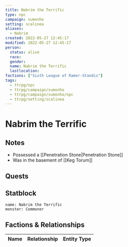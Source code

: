 ```yaml
---
title: Nabrim the Terrific
type: npc
campaign: sumonho
setting: scalinea
aliases: 
  - Nabrim
created: 2022-05-27 12:45:17
modified: 2022-05-27 12:45:17
person:
  status: alive
  race: 
  gender: 
  name: Nabrim the Terrific
  lastlocation: 
factions: ["Sixth League of Ramor-Standis"]
tags:
  - ttrpg/npc
  - ttrpg/campaign/sumonho
  - ttrpg/campaign/sumonho/npc
  - ttrpg/setting/scalinea
---
```


# Nabrim the Terrific

## Notes

- Possessed a [[Penetration Stone|Penetration Stone]]
- Was in the basement of [[Keg Torum]]

## Quests


## Statblock

```statblock
name: Nabrim the Terrific
monster: Commoner
```


## Factions & Relationships
| Name | Relationship | Entity Type |
| ---- |:------------:| ----------- |



